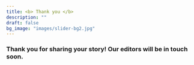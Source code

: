 ```yaml
---
title: <b> Thank you </b>
description: ""
draft: false
bg_image: "images/slider-bg2.jpg"
---
```


### Thank you for sharing your story! Our editors will be in touch soon.